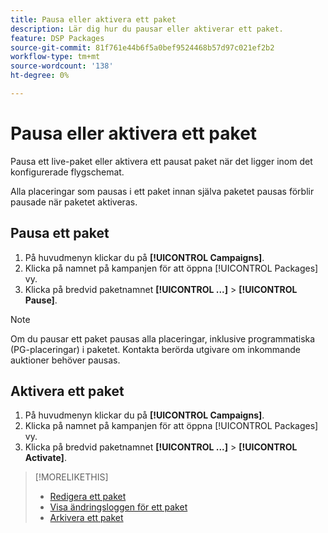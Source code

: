 ```yaml
---
title: Pausa eller aktivera ett paket
description: Lär dig hur du pausar eller aktiverar ett paket.
feature: DSP Packages
source-git-commit: 81f761e44b6f5a0bef9524468b57d97c021ef2b2
workflow-type: tm+mt
source-wordcount: '138'
ht-degree: 0%

---
```


# Pausa eller aktivera ett paket

Pausa ett live-paket eller aktivera ett pausat paket när det ligger inom det konfigurerade flygschemat.

Alla placeringar som pausas i ett paket innan själva paketet pausas förblir pausade när paketet aktiveras.

## Pausa ett paket

1. På huvudmenyn klickar du på **[!UICONTROL Campaigns]**.
1. Klicka på namnet på kampanjen för att öppna [!UICONTROL Packages] vy.
1. Klicka på bredvid paketnamnet  **[!UICONTROL ...]** > **[!UICONTROL Pause]**.

>[!NOTE]
>
>Om du pausar ett paket pausas alla placeringar, inklusive programmatiska (PG-placeringar) i paketet. Kontakta berörda utgivare om inkommande auktioner behöver pausas.

## Aktivera ett paket

1. På huvudmenyn klickar du på **[!UICONTROL Campaigns]**.
1. Klicka på namnet på kampanjen för att öppna [!UICONTROL Packages] vy.
1. Klicka på bredvid paketnamnet  **[!UICONTROL ...]** > **[!UICONTROL Activate]**.

>[!MORELIKETHIS]
>
>* [Redigera ett paket](package-edit.md)
>* [Visa ändringsloggen för ett paket](package-change-log.md)
>* [Arkivera ett paket](package-archive-unarchive.md)
